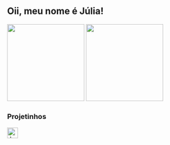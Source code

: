 ## Oii, meu nome é Júlia! 

  <div> 
       <a href="https://github.com/mms-11" > </a>
       <img height="180em" src = "https://github-readme-stats.vercel.app/api?username=DiasJulia&show_icons=true&theme=radical&include_all_commits=true">
       <img height="180em" src = "https://github-readme-stats.vercel.app/api/top-langs/?username=DiasJulia&layout=compact&langs-count=16&theme=radical"> 

</div>
  
### Projetinhos

<div>
 <a href="https://diasjulia.github.io/Tetroritos/">
  <img align="center" title="Jogo Tetris desenvolvido em React" alt="Jogo Tetris desenvolvido em React" height="25" width="25" src="https://diasjulia.github.io/Tetroritos/favicon2.png" style="max-width:100%;"> 
 </a>
</div>
  
